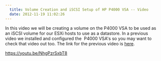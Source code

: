 ```yaml
---
  title: Volume Creation and iSCSI Setup of HP P4000 VSA -- Video
  date: 2012-11-19 11:02:26
---
```


In this video we will be creating a volume on the P4000 VSA to be used
as an iSCSI volume for our ESXi hosts to use as a datastore. In a
previous video we installed and configured the  P4000 VSA's so you may
want to check that video out too. The link for the previous video is
[here](http://everythingshouldbevirtual.com/setup-and-configuration-of-hp-p4000-vsa-video/ "http\://everythingshouldbevirtual.com/2012/11/15/setup-and-configuration-of-hp-p4000-vsa-video/").

<https://youtu.be/NhgPzrSxbT8>
